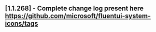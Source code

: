 ## [1.1.268] - Complete change log present here https://github.com/microsoft/fluentui-system-icons/tags